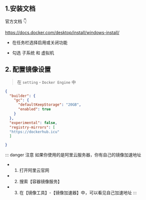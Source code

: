 ## 1.安装文档

官方文档 👇

https://docs.docker.com/desktop/install/windows-install/


- 在任务栏选择启用或关闭功能


<zo-img momo='/notesPic/202408260541.png'></zo-img>


- 勾选 子系统 和 虚拟机



<zo-img momo='/notesPic/202408260544.png'></zo-img>


## 2. 配置镜像设置

> 在 `setting` - `Docker Engine` 中

```json
{
  "builder": {
    "gc": {
      "defaultKeepStorage": "20GB",
      "enabled": true
    }
  },
  "experimental": false,
  "registry-mirrors": [
  "https://dockerhub.icu"
  ]

}

```
::: danger <Badge type='warning'>注意</Badge>
如果你使用的是阿里云服务器，你有自己的镜像加速地址

- 1. 打开阿里云官网
- 2. 搜索【容器镜像服务】
- 3. 在【镜像工具】-【镜像加速器】中，可以看见自己加速地址
:::